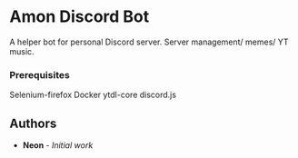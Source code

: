 # Amon Discord Bot

A helper bot for personal Discord server. Server management/ memes/ YT music.


### Prerequisites

Selenium-firefox
Docker
ytdl-core
discord.js

## Authors

* **Neon** - *Initial work* 
